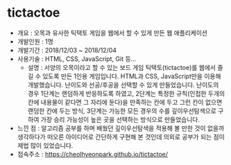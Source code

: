 # tictactoe
- 개요 : 오목과 유사한 틱택토 게임을 웹에서 할 수 있게 만든 웹 애플리케이션
- 개발인원 : 1명
- 개발기간 : 2018/12/03 ~ 2018/12/04
- 사용기술 : HTML, CSS, JavaScript, Git 등...
  - 설명 : 서양의 오목이라고 할 수 있는 보드
  게임 틱택토(tictactoe)를 웹에서 
  즐길 수 있도록 만든 1인용 게임입니다. HTML과 CSS, JavaScript만을 이용해 개발했습니다. 난이도와 선공/후공을 선택할 수 있게 만들었습니다. 난이도의 경우 1단계는 랜덤하게 반응하도록 하였고, 2단계는 특정한 규칙(인접한 두개의 칸에 내용물이 같다면 그 자리에 둔다)을 만족하는 칸에 두고 그런 칸이 없으면 랜덤한 칸에 두는 방식, 3단계는 가능한 모든 경우의 수를 깊이우선탐색으로 구하여 가장 승리 가능성이 높은 곳을 선택하는 방식으로 만들었습니다.
- 느낀 점 : 알고리즘 공부를 하며 배웠던 깊이우선탐색을 적용해 볼 만한 것이 없을까 생각하다가 떠오른 아이디어로 간단하게 구현해 본 것인데 의외로 공부가 되는 점이 제법 많이 있었습니다.
- 접속주소 : https://cheolhyeonpark.github.io/tictactoe/
